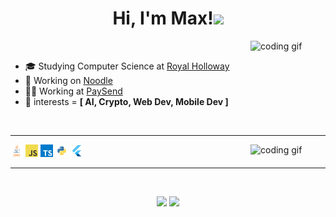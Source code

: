 <h1 align="center">Hi, I'm Max!<img src="https://media.giphy.com/media/gDipFXZvaUTbn3HfuC/giphy.gif" width="50"></h1>
&nbsp

<img align="right" src="https://media.giphy.com/media/5eLDrEaRGHegx2FeF2/giphy.gif" alt="coding gif" width="120">

- 🎓 Studying Computer Science at [Royal Holloway](https://www.royalholloway.ac.uk)
- 🔭 Working on [Noodle](https://github.com/ixahmedxi/noodle)
- 🧑‍🚀 Working at [PaySend](https://paysend.com/)
- 🌱 interests = **[ AI, Crypto, Web Dev, Mobile Dev ]**
<p>&nbsp;</p>

---
<div align="left" justifyContent="center">
  <code><img height="20" alt="python" 
  src="https://raw.githubusercontent.com/github/explore/80688e429a7d4ef2fca1e82350fe8e3517d3494d/topics/java/java.png"></code>
  <code><img height="20" alt="javascript" src="https://raw.githubusercontent.com/github/explore/80688e429a7d4ef2fca1e82350fe8e3517d3494d/topics/javascript/javascript.png"></code>
  <code><img height="20" alt="typescript" src="https://raw.githubusercontent.com/github/explore/80688e429a7d4ef2fca1e82350fe8e3517d3494d/topics/typescript/typescript.png"></code>
  <code><img height="20" alt="python" src="https://raw.githubusercontent.com/github/explore/80688e429a7d4ef2fca1e82350fe8e3517d3494d/topics/python/python.png"></code>
  <code><img height="20" alt="flutter" src="https://raw.githubusercontent.com/github/explore/80688e429a7d4ef2fca1e82350fe8e3517d3494d/topics/flutter/flutter.png"></code>
<img align="right" src="https://media.giphy.com/media/cQWWVh92CJWKXofPrI/giphy.gif" alt="coding gif" width="120">
</div>

--- 
<p>&nbsp;</p>

<p align = "center">
  <img src = "https://github-readme-stats.vercel.app/api?username=mabdulker&show_icons=true&theme=github_dark&hide_border=true" width = 400>
  <img src = "https://github-readme-streak-stats.herokuapp.com?user=mabdulker&theme=github-dark-blue&hide_border=true" width = 400>
  <!---   <img src = "https://github-readme-stats.vercel.app/api/top-langs/?username=mabdulker&theme=github_dark&layout=compact" width = 400> --->
</p>
